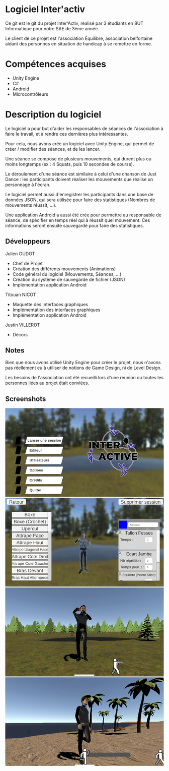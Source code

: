 # Logiciel Inter'activ
Ce git est le git du projet Inter'Activ, réalisé par 3 étudiants en BUT Informatique pour notre SAE de 3ème année.

Le client de ce projet est l'association Équilibre, association belfortaine aidant des personnes en situation de handicap à se remettre en forme.

# Compétences acquises
- Unity Engine
- C#
- Android
- Microcontrôleurs


# Description du logiciel
Le logiciel a pour but d'aider les responsables de séances de l'association à faire le travail, et à rendre ces dernières plus intéressantes.

Pour cela, nous avons crée un logiciel avec Unity Engine, qui permet de créer / modifier des séances, et de les lancer.

Une séance se compose de plusieurs mouvements, qui durent plus ou moins longtemps (ex : 4 Squats, puis 10 secondes de course).

Le déroulement d'une séance est similaire à celui d'une chanson de Just Dance : les participants doivent réaliser les mouvements que réalise un personnage à l'écran.

Le logiciel permet aussi d'enregistrer les participants dans une base de données JSON, qui sera utilisée pour faire des statistiques (Nombres de mouvements réussit, ...).

Une application Android a aussi été crée pour permettre au responsable de séance, de spécifier en temps réel qui à réussit quel mouvement. Ces informations seront ensuite sauvegardé pour faire des statistiques.


## Développeurs
Julien OUDOT
 - Chef de Projet
 - Création des différents mouvements (Animations)
 - Code général du logiciel (Mouvements, Séances, ...)
 - Création du système de sauvegarde de fichier (JSON)
 - Implémentation application Android
   
Titouan NICOT
 - Maquette des interfaces graphiques
 - Implémentation des interfaces graphiques
 - Implémentation application Android
   
Justin VILLEROT
 - Décors

## Notes
Bien que nous avons utilisé Unity Engine pour créer le projet, nous n'avons pas réellement eu à utiliser de notions de Game Design, ni de Level Design. 

Les besoins de l'association ont été recueilli lors d'une réunion ou toutes les personnes liées au projet était conviées. 


## Screenshots
![plot](./ImgReadme/1.png)
![plot](./ImgReadme/2.png)
![plot](./ImgReadme/3.png)
![plot](./ImgReadme/4.png)
